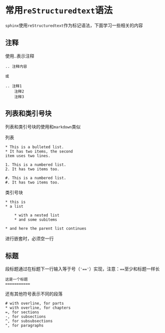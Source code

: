 
# 常用`reStructuredtext`语法

`sphinx`使用`reStructuredtext`作为标记语法，下面学习一些相关的内容

## 注释

使用..表示注释

    .. 注释内容

    或

    .. 注释1
        注释2
        注释3

## 列表和类引号块

列表和类引号块的使用和`markdown`类似

列表

    * This is a bulleted list.
    * It has two items, the second
    item uses two lines.

    1. This is a numbered list.
    2. It has two items too.

    #. This is a numbered list.
    #. It has two items too.

类引号块

    * this is
    * a list

        * with a nested list
        * and some subitems

    * and here the parent list continues

进行嵌套时，必须空一行

## 标题

段标题通过在标题下一行输入等于号（`'=='`）实现，注意：`==`至少和标题一样长

    这是一个标题
    ===========

还有其他符号表示不同的段落

    # with overline, for parts
    * with overline, for chapters
    =, for sections
    -, for subsections
    ^, for subsubsections
    ", for paragraphs








